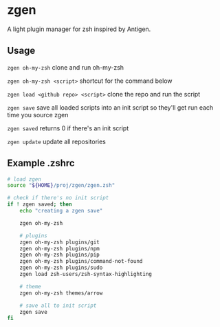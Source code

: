 zgen
====

A light plugin manager for zsh inspired by Antigen.

## Usage

`zgen oh-my-zsh` clone and run oh-my-zsh

`zgen oh-my-zsh <script>` shortcut for the command below

`zgen load <github repo> <script>` clone the repo and run the script

`zgen save` save all loaded scripts into an init script so they'll get run each time you source zgen

`zgen saved` returns 0 if there's an init script

`zgen update` update all repositories

## Example .zshrc

```zsh
# load zgen
source "${HOME}/proj/zgen/zgen.zsh"

# check if there's no init script
if ! zgen saved; then
    echo "creating a zgen save"

    zgen oh-my-zsh

    # plugins
    zgen oh-my-zsh plugins/git
    zgen oh-my-zsh plugins/npm
    zgen oh-my-zsh plugins/pip
    zgen oh-my-zsh plugins/command-not-found
    zgen oh-my-zsh plugins/sudo
    zgen load zsh-users/zsh-syntax-highlighting

    # theme
    zgen oh-my-zsh themes/arrow

    # save all to init script
    zgen save
fi
```
